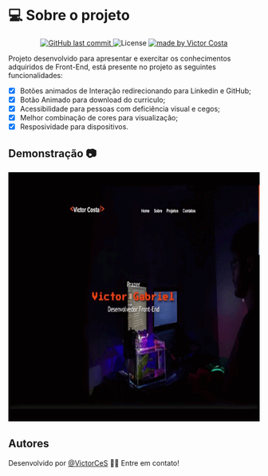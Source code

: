 # 💻 Sobre o projeto

<p align="center">

<a href="https://github.com/VictorCeSilva/Portifolio/commits/master">
    <img alt="GitHub last commit" src="https://img.shields.io/github/last-commit/VictorCeSilva/Portifolio">
  </a>


<img alt="License" src="https://img.shields.io/badge/license-MIT-brightgreen">
   <a href="https://github.com/VictorCeSilva/Portifolio/stargazers">
   
  </a>
  <a href="https://rocketseat.com.br">
    <img alt="made by Victor Costa" src="https://img.shields.io/badge/made%20by-VictorCosta-%237519C1">
</a>


Projeto desenvolvido para apresentar e exercitar os conhecimentos adquiridos de Front-End, está presente no projeto as seguintes funcionalidades:


- [x] Botões animados de Interação redirecionando para Linkedin e GitHub;
- [x] Botão Animado para download do curriculo;
- [x] Acessibilidade para pessoas com deficiência visual e cegos; 
- [x] Melhor combinação de cores para visualização;
- [x] Resposividade para dispositivos.

## Demonstração 📷 

<p align="center">
  <img width="800" height="500" src="gifs/gif_portfolio.gif">
</p>


## Autores

Desenvolvido por [@VictorCeS](https://github.com/VictorCeSilva)
👋🏽 Entre em contato! 

